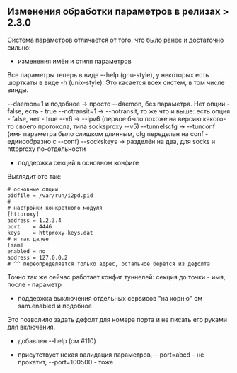 Изменения обработки параметров в релизах > 2.3.0
------------------------------------------------

Система параметров отличается от того, что было ранее и достаточно сильно:

* изменения имён и стиля параметров

Все параметры теперь в виде --help (gnu-style), у некоторых есть шорткаты в виде -h (unix-style). 
Это касается всех систем, в том числе винды.

--daemon=1 и подобное -> просто --daemon, без параметра. Нет опции - false, есть - true
--notransit=1 -> --notransit, то же что и выше: есть опция - false, нет - true
--v6 -> --ipv6 (первое было похоже на версию какого-то своего протокола, типа socksproxy --v5)
--tunnelscfg -> --tunconf (имя параметра было слишком длинным, cfg переделан на conf - единообразно с --conf)
--sockskeys -> разделён на два, для socks и httpproxy по-отдельности

* поддержка секций в основном конфиге

Выглядит это так:

    # основные опции
    pidfile = /var/run/i2pd.pid
    #
    # настройки конкретного модуля
    [httproxy]
    address = 1.2.3.4
    port    = 4446
    keys    = httproxy-keys.dat
    # и так далее
    [sam]
    enabled = no
    address = 127.0.0.2
    # ^^ переопределяется только адрес, остальное берётся из дефолта

Точно так же сейчас работает конфиг туннелей: секция до точки - имя, после - параметр

* поддержка выключения отдельных сервисов "на корню" см sam.enabled и подобное

Это позволило задать дефолт для номера порта и не писать его руками для включения.

* добавлен --help (см #110)

* присутствует некая валидация параметров, --port=abcd - не прокатит, --port=100500 - тоже
